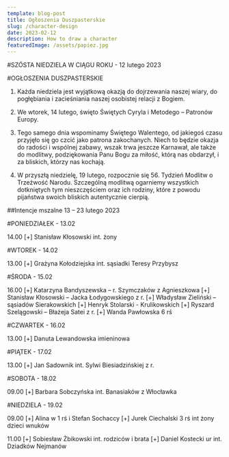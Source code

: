 ```yaml
---
template: blog-post
title: Ogłoszenia Duszpasterskie
slug: /character-design
date: 2023-02-12
description: How to draw a character
featuredImage: /assets/papiez.jpg
---
```

#SZÓSTA NIEDZIELA W CIĄGU ROKU    - 12 lutego 2023

#OGŁOSZENIA DUSZPASTERSKIE

1. Każda niedziela jest wyjątkową okazją do dojrzewania naszej wiary, do pogłębiania i zacieśniania naszej osobistej relacji z Bogiem. 

2. We wtorek, 14 lutego, święto Świętych Cyryla i Metodego – Patronów Europy. 

3. Tego samego dnia wspominamy Świętego Walentego, od jakiegoś czasu przyjęło się go czcić jako patrona zakochanych. Niech to będzie okazja do radości i wspólnej zabawy, wszak trwa jeszcze Karnawał, ale także do modlitwy, podziękowania Panu Bogu za miłość, którą nas obdarzył, i za bliskich, którzy nas kochają. 

4. W przyszłą niedzielę, 19 lutego, rozpocznie się 56. Tydzień Modlitw o Trzeźwość Narodu. Szczególną modlitwą ogarniemy wszystkich dotkniętych tym nieszczęściem oraz ich rodziny, które z powodu pijaństwa swoich bliskich autentycznie cierpią.

##Intencje mszalne 13 – 23 lutego 2023

#PONIEDZIAŁEK - 13.02

14.00 [+] Stanisław Kłosowski int. żony

#WTOREK - 14.02                                                                                          

13.00  [+] Grażyna Kołodziejska int. sąsiadki Teresy Przybysz

#ŚRODA - 15.02

16.00 [+] Katarzyna Bandyszewska – r. Szymczaków z Agnieszkowa
[+] Stanisław Kłosowski – Jacka Łodygowskiego z r.
[+] Władysław Zieliński – sąsiadów Sierakowskich
[+] Henryk Stolarski  - Krulikowskich
[+] Ryszard Szelągowski – Błażeja Satei z r.
[+] Wanda Pawłowska 6 rś

#CZWARTEK - 16.02

13.00 [+] Danuta Lewandowska imieninowa

#PIĄTEK - 17.02

13.00 [+] Jan Sadownik int.  Sylwi Biesiadzińskiej z r. 

#SOBOTA - 18.02

09.00 [+] Barbara Sobczyńska int. Banasiaków z Włocławka

#NIEDZIELA - 19.02 

09.00 [+] Alina w 1 rś i Stefan Sochaccy
[+]  Jurek Ciechalski 3 rś int żony dzieci wnuków

11.00 [+] Sobiesław Żbikowski int. rodziców i brata
[+] Daniel Kostecki ur int. Dziadków Nejmanów 